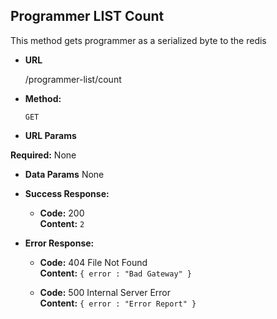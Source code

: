 **Programmer LIST Count**
----
This method gets programmer as a serialized byte to the redis

* **URL**

  /programmer-list/count

* **Method:**

  `GET`
  
*  **URL Params**

  **Required:**
    None


* **Data Params**
  None

* **Success Response:**
  
   * **Code:** 200 <br />
    **Content:** `2`

 
* **Error Response:**

  * **Code:** 404 File Not Found <br />
    **Content:** `{ error : "Bad Gateway" }`
    
  * **Code:** 500 Internal Server Error <br />
    **Content:** `{ error : "Error Report" }`
